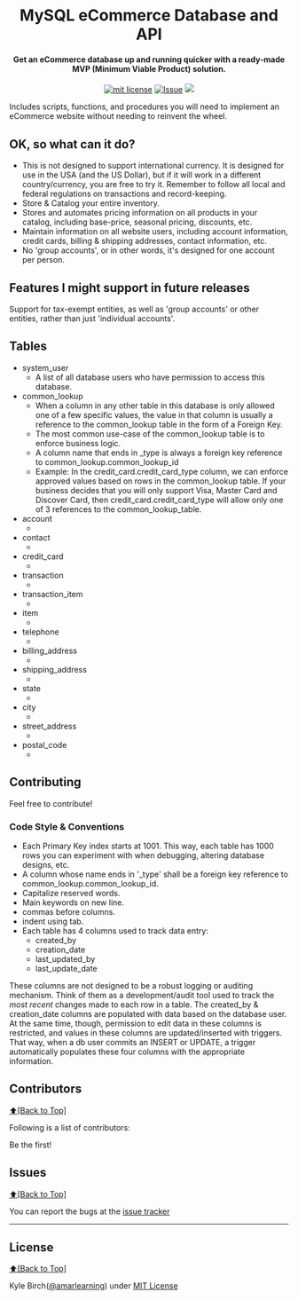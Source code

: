 <h1 align="center" id="urls">MySQL eCommerce Database and API</h1>
<h4 align="center">Get an eCommerce database up and running quicker with a ready-made MVP (Minimum Viable Product) solution.</h4>

<p align="center">
<a href="http://amarlearning.mit-license.org/"><img src="https://img.shields.io/pypi/l/pyzipcode-cli.svg" alt="mit license"></a>
<a href="https://github.com/runninguru/MySQL-eCommerce/issues"><img src="https://camo.githubusercontent.com/926d8ca67df15de5bd1abac234c0603d94f66c00/68747470733a2f2f696d672e736869656c64732e696f2f62616467652f636f6e747269627574696f6e732d77656c636f6d652d627269676874677265656e2e7376673f7374796c653d666c6174" alt="Issue"></a>
<img src="http://kylebirch.info/images/buildfailing.svg">
</p>
Includes scripts, functions, and procedures you will need to implement an eCommerce website without needing to reinvent the wheel.

## OK, so what can it do?

<ul>
<li>This is not designed to support international currency. It is designed for use in the USA (and the US Dollar), but if it will work in a different country/currency, you are free to try it. Remember to follow all local and federal regulations on transactions and record-keeping.</li>
<li>Store & Catalog your entire inventory.</li>
<li>Stores and automates pricing information on all products in your catalog, including base-price, seasonal pricing, discounts, etc.</li>
<li>Maintain information on all website users, including account information, credit cards, billing & shipping addresses, contact information, etc.</li>
<li>No 'group accounts', or in other words, it's designed for one account per person.</li>
</ul>


## Features I might support in future releases

Support for tax-exempt entities, as well as 'group accounts' or other entities, rather than just 'individual accounts'.

## Tables

<ul>
<li>system_user
<ul>
<li>A list of all database users who have permission to access this database.</li>
</ul>
</li>
<li>common_lookup
<ul>
<li>When a column in any other table in this database is only allowed one of a few specific values, the value in that column is usually a reference to the common_lookup table in the form of a Foreign Key.</li>
<li>The most common use-case of the common_lookup table is to enforce business logic.</li>
<li>A column name that ends in _type is always a foreign key reference to common_lookup.common_lookup_id</li>
<li>Example: In the credit_card.credit_card_type column, we can enforce approved values based on rows in the common_lookup table. If your business decides that you will only support Visa, Master Card and Discover Card, then credit_card.credit_card_type will allow only one of 3 references to the common_lookup_table.</li>
</ul>

</li>
<li>account
<ul>
<li></li>
</ul>

</li>
<li>contact
<ul>
<li></li>
</ul>

</li>
<li>credit_card
<ul>
<li></li>
</ul>

</li>
<li>transaction
<ul>
<li></li>
</ul>

</li>
<li>transaction_item
<ul>
<li></li>
</ul>

</li>
<li>item
<ul>
<li></li>
</ul>

</li>
<li>telephone
<ul>
<li></li>
</ul>

</li>
<li>billing_address
<ul>
<li></li>
</ul>

</li>
<li>shipping_address
<ul>
<li></li>
</ul>

</li>
<li>state
<ul>
<li></li>
</ul>

</li>
<li>city
<ul>
<li></li>
</ul>

</li>
<li>street_address
<ul>
<li></li>
</ul>

</li>
<li>postal_code
<ul>
<li></li>
</ul>

</li>
</ul>





## Contributing

Feel free to contribute!

### Code Style & Conventions

<ul>
<li>Each Primary Key index starts at 1001. This way, each table has 1000 rows you can experiment with when debugging, altering database designs, etc.</li>
<li>A column whose name ends in '_type' shall be a foreign key reference to common_lookup.common_lookup_id.</li>
<li>Capitalize reserved words.</li>
<li>Main keywords on new line.</li>
<li>commas before columns.</li>
<li>indent using tab.</li>
<li>Each table has 4 columns used to track data entry:

<ul>
<li>created_by</li>
<li>creation_date</li>
<li>last_updated_by</li>
<li>last_update_date</li>
</ul>

</li>

</ul>
These columns are not designed to be a robust logging or auditing mechanism. Think of them as a development/audit tool used to track the <i>most recent</i> changes made to each row in a table. The created_by & creation_date columns are populated with data based on the database user. At the same time, though, permission to edit data in these columns is restricted, and values in these columns are updated/inserted with triggers. That way, when a db user commits an INSERT or UPDATE, a trigger automatically populates these four columns with the appropriate information.  

## Contributors
[:arrow_up:\[Back to Top\]](https://github.com/runninguru/MySQL-eCommerce)

Following is a list of contributors:

Be the first!

## Issues
[:arrow_up:\[Back to Top\]](https://github.com/runninguru/MySQL-eCommerce)

You can report the bugs at the [issue tracker](https://github.com/runninguru/MySQL-eCommerce/issues)

***

## License
[:arrow_up:\[Back to Top\]](https://github.com/runninguru/MySQL-eCommerce)

Kyle Birch([@amarlearning](http://github.com/amarlearning)) under [MIT License](https://choosealicense.com/licenses/mit/) 
